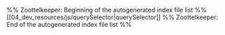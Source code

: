 %% Zoottelkeeper: Beginning of the autogenerated index file list  %%
 [[04_dev_resources/js/querySelector|querySelector]]
%% Zoottelkeeper: End of the autogenerated index file list  %%
